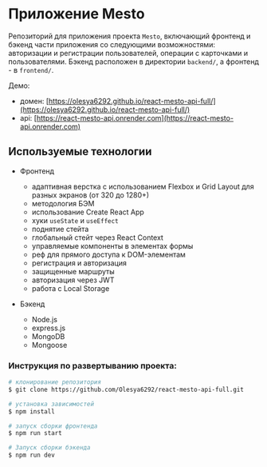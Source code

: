 # Приложение  Mesto
Репозиторий для приложения проекта `Mesto`, включающий фронтенд и бэкенд части приложения со следующими возможностями: авторизации и регистрации пользователей, операции с карточками и пользователями. Бэкенд расположен в директории `backend/`, а фронтенд - в `frontend/`. 
  
Демо:

- домен: [https://olesya6292.github.io/react-mesto-api-full/](https://olesya6292.github.io/react-mesto-api-full/)
- api: [https://react-mesto-api.onrender.com](https://react-mesto-api.onrender.com)

## Используемые технологии

* Фронтенд
  - адаптивная верстка с использованием Flexbox и Grid Layout для разных экранов (от 320 до 1280+)
  - методология БЭМ
  - использование Create React App
  - хуки `useState` и `useEffect`
  - поднятие стейта
  - глобальный стейт через React Context
  - управляемые компоненты в элементах формы
  - реф для прямого доступа к DOM-элементам
  - регистрация и авторизация
  - защищенные маршруты
  - авторизация через JWT
  - работа с Local Stоrage

* Бэкенд
  - Node.js
  - express.js
  - MongoDB
  - Mongoose

### Инструкция по развертыванию проекта:
```bash
# клонирование репозитория
$ git clone https://github.com/Olesya6292/react-mesto-api-full.git

# установка зависимостей
$ npm install

# запуск сборки фронтенда
$ npm run start

# Запуск сборки бэкенда
$ npm run dev
```










